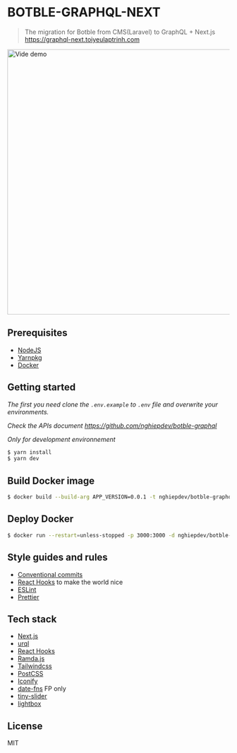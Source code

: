 # BOTBLE-GRAPHQL-NEXT

> The migration for Botble from CMS(Laravel) to GraphQL + Next.js  
> https://graphql-next.toiyeulaptrinh.com

<a href="https://youtu.be/BIh1NLuF8gk">
  <img src="screenshot.png" width="600" alt="Vide demo">
</a>

## Prerequisites

- [NodeJS](https://nodejs.org)
- [Yarnpkg](https://yarnpkg.com)
- [Docker](https://docker.com)

## Getting started

_The first you need clone the `.env.example` to `.env` file and overwrite your environments._

_Check the APIs document https://github.com/nghiepdev/botble-graphql_

_Only for development environnement_

```bash
$ yarn install
$ yarn dev
```

## Build Docker image

```bash
$ docker build --build-arg APP_VERSION=0.0.1 -t nghiepdev/botble-graphql-next:0.0.1 .
```

## Deploy Docker

```bash
$ docker run --restart=unless-stopped -p 3000:3000 -d nghiepdev/botble-graphql-next
```

## Style guides and rules

- [Conventional commits](https://github.com/conventional-changelog/commitlint/tree/master/%40commitlint/config-conventional#type-enum)
- [React Hooks](https://reactjs.org/docs/hooks-intro.html) to make the world nice
- [ESLint](https://eslint.org)
- [Prettier](https://prettier.io)

## Tech stack

- [Next.js](https://nextjs.org)
- [urql](https://github.com/FormidableLabs/urql)
- [React Hooks](https://github.com/streamich/react-use)
- [Ramda.js](https://ramdajs.com)
- [Tailwindcss](https://tailwindcss.com)
- [PostCSS](https://postcss.org)
- [Iconify](https://iconify.design)
- [date-fns](https://date-fns.org) FP only
- [tiny-slider](https://github.com/ganlanyuan/tiny-slider)
- [lightbox](https://github.com/biati-digital/glightbox)

## License

MIT
